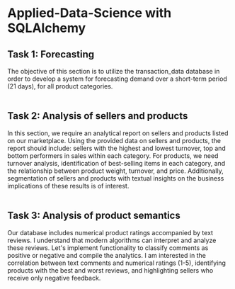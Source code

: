 # Applied-Data-Science with SQLAlchemy

## Task 1: Forecasting<br>
The objective of this section is to utilize the transaction_data database in order to develop a system for forecasting demand over a short-term period (21 days), for all product categories.<br><br>

## Task 2: Analysis of sellers and products<br>
In this section, we require an analytical report on sellers and products listed on our marketplace. Using the provided data on sellers and products, the report should include: sellers with the highest and lowest turnover, top and bottom performers in sales within each category. For products, we need turnover analysis, identification of best-selling items in each category, and the relationship between product weight, turnover, and price. Additionally, segmentation of sellers and products with textual insights on the business implications of these results is of interest. <br><br>

## Task 3: Analysis of product semantics<br>
Our database includes numerical product ratings accompanied by text reviews. I understand that modern algorithms can interpret and analyze these reviews. Let's implement functionality to classify comments as positive or negative and compile the analytics. I am interested in the correlation between text comments and numerical ratings (1-5), identifying products with the best and worst reviews, and highlighting sellers who receive only negative feedback.


